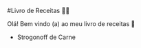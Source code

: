 #Livro de Receitas :woman_cook:

Olá! Bem vindo (a) ao meu livro de receitas :wave:

- Strogonoff de Carne
